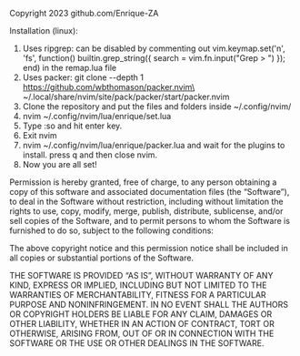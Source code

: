 Copyright 2023 github.com/Enrique-ZA

Installation (linux):
1.  Uses ripgrep: can be disabled by commenting out
       vim.keymap.set('n', '<leader>fs', function()
           builtin.grep_string({ search = vim.fn.input("Grep > ") });
       end)
    in the remap.lua file
2.  Uses packer: git clone --depth 1 https://github.com/wbthomason/packer.nvim\
 ~/.local/share/nvim/site/pack/packer/start/packer.nvim
3.  Clone the repository and put the files and folders inside ~/.config/nvim/
4.  nvim ~/.config/nvim/lua/enrique/set.lua 
5.  Type :so and hit enter key.
6.  Exit nvim
7.  nvim ~/.config/nvim/lua/enrique/packer.lua and wait for the plugins to install.
    press q and then close nvim.
8.  Now you are all set!

Permission is hereby granted, free of charge, to any person obtaining a copy of this software and 
associated documentation files (the “Software”), to deal in the Software without restriction, 
including without limitation the rights to use, copy, modify, merge, publish, distribute, sublicense, 
and/or sell copies of the Software, and to permit persons to whom the Software is furnished to do 
so, subject to the following conditions:

The above copyright notice and this permission notice shall be included in all copies or substantial 
portions of the Software.

THE SOFTWARE IS PROVIDED “AS IS”, WITHOUT WARRANTY OF ANY KIND, EXPRESS 
OR IMPLIED, INCLUDING BUT NOT LIMITED TO THE WARRANTIES OF MERCHANTABILITY, FITNESS 
FOR A PARTICULAR PURPOSE AND NONINFRINGEMENT. IN NO EVENT SHALL THE AUTHORS 
OR COPYRIGHT HOLDERS BE LIABLE FOR ANY CLAIM, DAMAGES OR OTHER LIABILITY, 
WHETHER IN AN ACTION OF CONTRACT, TORT OR OTHERWISE, ARISING FROM, OUT OF OR IN 
CONNECTION WITH THE SOFTWARE OR THE USE OR OTHER DEALINGS IN THE SOFTWARE.
